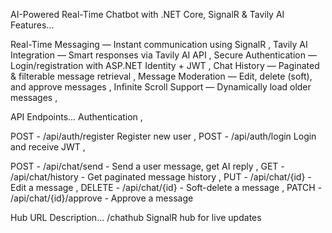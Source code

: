
AI-Powered Real-Time Chatbot with .NET Core, SignalR & Tavily AI
Features...

Real-Time Messaging — Instant communication using SignalR ,
Tavily AI Integration — Smart responses via Tavily AI API ,
Secure Authentication — Login/registration with ASP.NET Identity + JWT ,
Chat History — Paginated & filterable message retrieval ,
Message Moderation — Edit, delete (soft), and approve messages ,
Infinite Scroll Support — Dynamically load older messages ,



API Endpoints...
Authentication ,

POST	- /api/auth/register	Register new user ,
POST	- /api/auth/login	Login and receive JWT ,


POST -	/api/chat/send	- Send a user message, get AI reply ,
GET -	/api/chat/history -	Get paginated message history ,
PUT -	/api/chat/{id} -	Edit a message ,
DELETE -	/api/chat/{id} -	Soft-delete a message ,
PATCH -	/api/chat/{id}/approve	- Approve a message 


Hub URL	Description...
/chathub	SignalR hub for live updates
